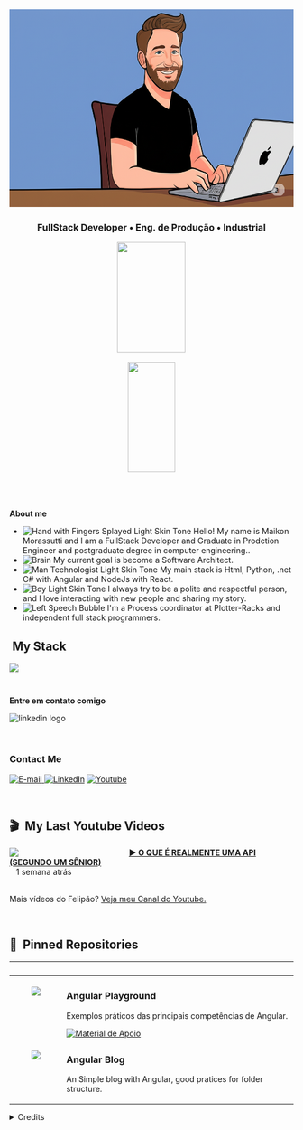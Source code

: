 <div align="center">
<!-- <img height="320em" src="https://mir-s3-cdn-cf.behance.net/project_modules/1400_opt_1/81bb4b165684019.640b6038d133e.gif"/> -->
  <img height="350em" src="./.github/assets/banner.png"/>
</div>

<h3 align="center">
  FullStack Developer • Eng. de Produção • Industrial
</h3>

<div align='center'>

<div align="center">  
  
  <img width="49%" height="195px" src="https://github-readme-stats.vercel.app/api?username=felipeAguiarCode&show_icons=true&count_private=true&title_color=80F7D4&icon_color=9d00ff&text_color=c9d1d9&bg_color=0d1117&border_color=fff0" /> 
  
  <img width="41%"
 height="195px" src="https://github-readme-stats.vercel.app/api/top-langs/?username=felipeAguiarCode&layout=compact&title_color=80F7D4&text_color=fff&bg_color=0d1117&border_color=fff0" />
  
</div>

</div>

<img src="./.github/assets/lineBar.png" width="100%" height="8px"/>

<div><br />

<p><strong>About me</strong></p>

- <img src="https://raw.githubusercontent.com/Tarikul-Islam-Anik/Animated-Fluent-Emojis/master/Emojis/Hand%20gestures/Hand%20with%20Fingers%20Splayed%20Light%20Skin%20Tone.png" alt="Hand with Fingers Splayed Light Skin Tone" width="25" height="25" /> Hello! My name is Maikon Morassutti and I am a FullStack Developer and Graduate in Prodction Engineer and postgraduate degree in computer engineering.. <br />
- <img src="https://raw.githubusercontent.com/Tarikul-Islam-Anik/Animated-Fluent-Emojis/master/Emojis/Hand%20gestures/Brain.png" alt="Brain" width="25" height="25" /> My current goal is become a Software Architect.<br />
- <img src="https://raw.githubusercontent.com/Tarikul-Islam-Anik/Animated-Fluent-Emojis/master/Emojis/People%20with%20professions/Man%20Technologist%20Light%20Skin%20Tone.png" alt="Man Technologist Light Skin Tone" width="25" height="25" /> My main stack is Html, Python, .net C# with Angular and NodeJs with React.<br />
- <img src="https://raw.githubusercontent.com/Tarikul-Islam-Anik/Animated-Fluent-Emojis/master/Emojis/People%20with%20professions/Boy%20Light%20Skin%20Tone.png" alt="Boy Light Skin Tone" width="25" height="25" /> I always try to be a polite and respectful person, and I love interacting with new people and sharing my story.<br />
- <img src="https://raw.githubusercontent.com/Tarikul-Islam-Anik/Animated-Fluent-Emojis/master/Emojis/People%20with%20professions/Teacher%20Light%20Skin%20Tone.png" alt="Left Speech Bubble" width="25" height="25" /> I'm a Process coordinator at Plotter-Racks and  independent full stack programmers.

## &nbsp;My Stack

<img src="https://skillicons.dev/icons?i=vscode,html,js,ts,nodejs,py,nextjs,git,github,postgres&theme=dark" />

#

  <p><strong>Entre em contato comigo</strong></p>

<div align="left">
  <a href="(https://www.linkedin.com/in/maikon-morassutti-42972132/)" ><img src="https://img.shields.io/static/v1?message=LinkedIn&logo=linkedin&label=&color=0077B5&logoColor=white&labelColor=&style=for-the-badge" height="32" alt="linkedin logo" style="display: inline-block;" /></a>
</div>

#

<h3>Contact Me</h3>
<div align="left">
<p>
<a href="mailto:maikon.morassutti@gmail.com">
<img src="https://img.shields.io/badge/-email-020114?style=for-the-badge&amp;logo=microsoft-outlook&amp;logoColor=6ED2B6&amp;color:FFF" alt="E-mail">
</a>
<a href="https://www.linkedin.com/in/maikon-morassutti-42972132/"><img src="https://img.shields.io/badge/-LinkedIn-020114?style=for-the-badge&amp;logo=linkedin&amp;logoColor=6ED2B6&amp;color:FFF" alt="LinkedIn"></a>
<a href="https://www.youtube.com/@devaguia/videos"><img src="https://img.shields.io/badge/-Youtube-020114?style=for-the-badge&amp;logo=youtube&amp;logoColor=6ED2B6&amp;color:FFF" alt="Youtube"></a></p>
</div>

<img src="./.github/assets/lineBar.png" width="100%" height="8px"/>

## 🎬 &nbsp;My Last Youtube Videos

<!-- YT LIST START -->

[<img src="https://i.ytimg.com/vi/TRAzo48Souc/maxresdefault.jpg" align="left" width="200" />](https://www.youtube.com/watch?v=TRAzo48Souc)
&nbsp;&nbsp;
**[▶️ O QUE É REALMENTE UMA API (SEGUNDO UM SÊNIOR)](https://www.youtube.com/watch?v=TRAzo48Souc)**
<br /> &nbsp;&nbsp;&nbsp;1 semana atrás
<img align="center" width="100%" height="0" />

<!-- YT LIST END -->

Mais vídeos do Felipão? [Veja meu Canal do Youtube.](https://www.youtube.com/@devaguia)

<img src="./.github/assets/lineBar.png" width="100%" height="8px"/>

## 📌 &nbsp;Pinned Repositories

<table>
	<thead>
		<tr>
			<th colspan="2" width="2000">&nbsp;</th>
		</tr>
	</thead>
	<tbody>
		<tr>
			<td align="center" valign="top" width="80"><br />
			<a href="https://github.com/felipeAguiarCode/angular-playground">
      <img src="./.github/assets/icons/angular.webp" />
      </a>
      </td>
			<td valign="top">
			<h3>Angular Playground</h3>
			<p>Exemplos práticos das principais competências de Angular.</p>
			<a href="https://github.com/felipeAguiarCode/angular-playground">
 			 	<img src="https://img.shields.io/badge/Ver%20Material-E94D5F?style=for-the-badge" alt="Material de Apoio">
			</a>
			</td>
		</tr>
		<tr>
			<td align="center" valign="top" width="80"><br />
			<a href="https://github.com/felipeAguiarCode/angular-blog">
      <img src="./.github/assets/documentation.png" />
      </a>
      </td>
			<td valign="top">
			<h3>Angular Blog</h3>
			<p>An Simple blog with Angular, good pratices for folder structure.</p>
			</td>
		</tr>
	</tbody>
</table>


<details align="left">
  <summary>Credits</summary> 
  - GitHub Stats by <a href="https://github.com/anuraghazra/github-readme-stats">anuraghazra</a>
  <br>
   - GitHub Streak by <a href="https://github.com/DenverCoder1/github-readme-streak-stats">DenverCoder1</a>
  <br>
  - Developer vector created by <a href="https://www.freepik.com/vectors/developer">storyset - www.freepik.com</a> (edited by author)
</details>
